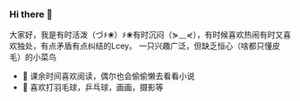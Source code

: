 ### Hi there 👋
大家好，我是有时活泼（づ۶❀）۶❀有时沉闷（⋟﹏⋞），有时候喜欢热闹有时又喜欢独处，有点矛盾有点纠结的Lcey。
一只兴趣广泛，但缺乏恒心（啥都只懂皮毛）的小菜鸟
- 🔭 课余时间喜欢阅读，偶尔也会偷偷懒去看看小说
- 🌱 喜欢打羽毛球，乒乓球，画画，摄影等 
